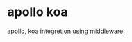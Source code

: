 # apollo koa

apollo, koa [integretion using middleware](https://www.apollographql.com/docs/apollo-server/v2/data/subscriptions/#using-with-middleware-integrations).
